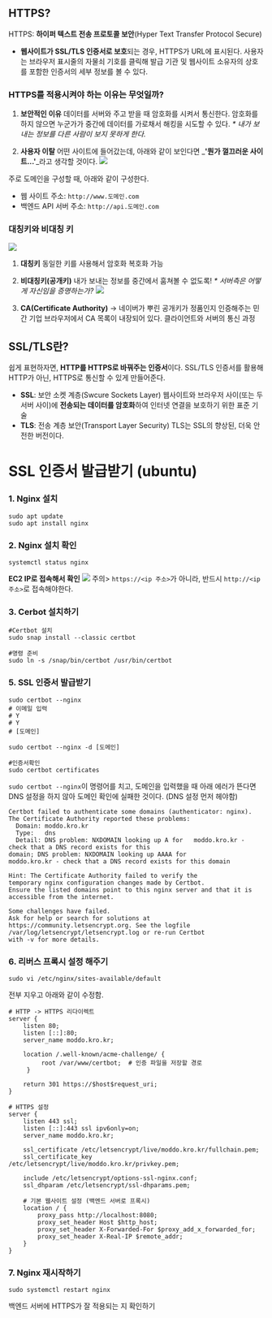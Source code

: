 ## HTTPS?
HTTPS: **하이퍼 텍스트 전송 프로토콜 보안**(Hyper Text Transfer Protocol Secure)
- **웹사이트가 SSL/TLS 인증서로 보호**되는 경우, HTTPS가 URL에 표시된다.
사용자는 브라우저 표시줄의 자물쇠 기호를 클릭해 발급 기관 및 웹사이트 소유자의 상호를 포함한 인증서의 세부 정보를 볼 수 있다.

### HTTPS를 적용시켜야 하는 이유는 무엇일까?
1. **보안적인 이유**
데이터를 서버와 주고 받을 때 암호화를 시켜서 통신한다. 
암호화를 하지 않으면 누군가가 중간에 데이터를 가로채서 해킹을 시도할 수 있다.
	_* 내가 보내는 정보를 다른 사람이 보지 못하게 한다._

2. **사용자 이탈**
어떤 사이트에 들어갔는데, 아래와 같이 보인다면 _**'뭔가 껄끄러운 사이트...'**_라고 생각할 것이다.
![](https://velog.velcdn.com/images/choyeseol/post/1d394198-135a-4495-9043-42e506f5617e/image.png)

주로 도메인을 구성할 때, 아래와 같이 구성한다.
- 웹 사이트 주소: `http://www.도메인.com`
- 백엔드 API 서버 주소: `http://api.도메인.com`

### 대칭키와 비대칭 키
![](https://velog.velcdn.com/images/choyeseol/post/0392dc72-fab0-4e3f-bd0b-284e91afbf48/image.png)

1. **대칭키**
동일한 키를 사용해서 암호화 복호화 가능

2. **비대칭키(공개키)**
내가 보내는 정보를 중간에서 훔쳐볼 수 없도록!
	_* 서버측은 어떻게 자신임을 증명하는가?_
    ![](https://velog.velcdn.com/images/choyeseol/post/8d8bdd3e-f334-4e5e-aa32-d0d6e1c0a54c/image.png)

3. **CA(Certificate Authority)** 
→ 네이버가 뿌린 공개키가 정품인지 인증해주는 민간 기업
	브라우저에서 CA 목록이 내장되어 있다.
    클라이언트와 서버의 통신 과정

## SSL/TLS란?  
쉽게 표현하자면, **HTTP를 HTTPS로 바꿔주는 인증서**이다.  SSL/TLS 인증서를 활용해 HTTP가 아닌, HTTPS로 통신할 수 있게 만들어준다.
- **SSL**: 보안 소켓 계층(Swcure Sockets Layer)
	웹사이트와 브라우저 사이(또는 두 서버 사이)에 **전송되는 데이터를 암호화**하여 인터넷 연결을 보호하기 위한 표준 기술
- **TLS**: 전송 계층 보안(Transport Layer Security)
	TLS는 SSL의 향상된, 더욱 안전한 버전이다.



# SSL 인증서 발급받기 (ubuntu)

### 1. Nginx 설치
``` 
sudo apt update
sudo apt install nginx
```

### 2. Nginx 설치 확인
```
systemctl status nginx
```
**EC2 IP로 접속해서 확인**
![](https://velog.velcdn.com/images/choyeseol/post/592dff8e-e663-4356-ac9a-e53dbaa7738e/image.png)
주의> `https://<ip 주소>`가 아니라, 반드시 `http://<ip 주소>`로 접속해야한다.

### 3. Cerbot 설치하기
```
#Certbot 설치
sudo snap install --classic certbot

#명령 준비
sudo ln -s /snap/bin/certbot /usr/bin/certbot
```

### 5. SSL 인증서 발급받기
```
sudo certbot --nginx
# 이메일 입력
# Y
# Y
# [도메인]

sudo certbot --nginx -d [도메인]

#인증서확인
sudo certbot certificates
```
`sudo certbot --nginx`이 명령어를 치고, 도메인을 입력했을 때 아래 에러가 뜬다면 DNS 설정을 하지 않아 도메인 확인에 실패한 것이다. (DNS 설정 먼저 헤야함)
```
Certbot failed to authenticate some domains (authenticator: nginx). 
The Certificate Authority reported these problems:  
  Domain: moddo.kro.kr
  Type:   dns
  Detail: DNS problem: NXDOMAIN looking up A for   moddo.kro.kr - check that a DNS record exists for this  
domain; DNS problem: NXDOMAIN looking up AAAA for 
moddo.kro.kr - check that a DNS record exists for this domain

Hint: The Certificate Authority failed to verify the 
temporary nginx configuration changes made by Certbot. 
Ensure the listed domains point to this nginx server and that it is accessible from the internet.

Some challenges have failed.
Ask for help or search for solutions at https://community.letsencrypt.org. See the logfile 
/var/log/letsencrypt/letsencrypt.log or re-run Certbot 
with -v for more details.
```


### 6. 리버스 프록시 설정 해주기
```
sudo vi /etc/nginx/sites-available/default
```
전부 지우고 아래와 같이 수정함.
```
# HTTP -> HTTPS 리다이렉트
server {
    listen 80;
    listen [::]:80;
    server_name moddo.kro.kr;

    location /.well-known/acme-challenge/ {
         root /var/www/certbot;  # 인증 파일을 저장할 경로
     }

    return 301 https://$host$request_uri;
}

# HTTPS 설정
server {
    listen 443 ssl;
    listen [::]:443 ssl ipv6only=on;
    server_name moddo.kro.kr;

    ssl_certificate /etc/letsencrypt/live/moddo.kro.kr/fullchain.pem;
    ssl_certificate_key /etc/letsencrypt/live/moddo.kro.kr/privkey.pem;

    include /etc/letsencrypt/options-ssl-nginx.conf;
    ssl_dhparam /etc/letsencrypt/ssl-dhparams.pem;

    # 기본 웹사이트 설정 (백엔드 서버로 프록시)
    location / {
        proxy_pass http://localhost:8080;
        proxy_set_header Host $http_host;
        proxy_set_header X-Forwarded-For $proxy_add_x_forwarded_for;
        proxy_set_header X-Real-IP $remote_addr;
    }
}
```

### 7. Nginx 재시작하기
```
sudo systemctl restart nginx
```

백엔드 서버에 HTTPS가 잘 적용되는 지 확인하기